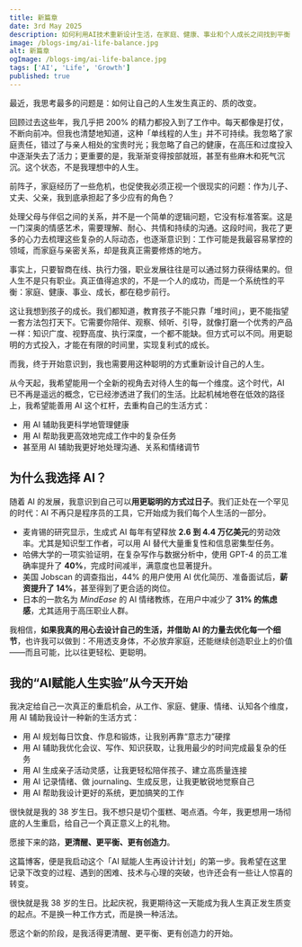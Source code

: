 ```yaml
---
title: 新篇章
date: 3rd May 2025
description: 如何利用AI技术重新设计生活，在家庭、健康、事业和个人成长之间找到平衡
image: /blogs-img/ai-life-balance.jpg
alt: 新篇章
ogImage: /blogs-img/ai-life-balance.jpg
tags: ['AI', 'Life', 'Growth']
published: true
---
```


最近，我思考最多的问题是：如何让自己的人生发生真正的、质的改变。

回顾过去这些年，我几乎把 200% 的精力都投入到了工作中。每天都像是打仗，不断向前冲。但我也清楚地知道，这种「单线程的人生」并不可持续。我忽略了家庭责任，错过了与亲人相处的宝贵时光；我忽略了自己的健康，在高压和过度投入中逐渐失去了活力；更重要的是，我渐渐变得按部就班，甚至有些麻木和死气沉沉。这个状态，不是我理想中的人生。

前阵子，家庭经历了一些危机，也促使我必须正视一个很现实的问题：作为儿子、丈夫、父亲，我到底承担起了多少应有的角色？

处理父母与伴侣之间的关系，并不是一个简单的逻辑问题，它没有标准答案。这是一门深奥的情感艺术，需要理解、耐心、共情和持续的沟通。这段时间，我花了更多的心力去梳理这些复杂的人际动态，也逐渐意识到：工作可能是我最容易掌控的领域，而家庭与亲密关系，却是我真正需要修炼的地方。

事实上，只要智商在线、执行力强，职业发展往往是可以通过努力获得结果的。但人生不是只有职业。真正值得追求的，不是一个人的成功，而是一个系统性的平衡：家庭、健康、事业、成长，都在稳步前行。

这让我想到孩子的成长。我们都知道，教育孩子不能只靠「堆时间」，更不能指望一套方法包打天下。它需要你陪伴、观察、倾听、引导，就像打磨一个优秀的产品一样：知识广度、视野高度、执行深度，一个都不能缺。但方式可以不同。用更聪明的方式投入，才能在有限的时间里，实现复利式的成长。

而我，终于开始意识到，我也需要用这种聪明的方式重新设计自己的人生。

从今天起，我希望能用一个全新的视角去对待人生的每一个维度。这个时代，AI 已不再是遥远的概念，它已经渗透进了我们的生活。比起机械地卷在低效的路径上，我希望能善用 AI 这个杠杆，去重构自己的生活方式：

- 用 AI 辅助我更科学地管理健康
- 用 AI 帮助我更高效地完成工作中的复杂任务
- 甚至用 AI 辅助我更好地处理沟通、关系和情绪调节

## 为什么我选择 AI？

随着 AI 的发展，我意识到自己可以**用更聪明的方式过日子**。我们正处在一个罕见的时代：AI 不再只是程序员的工具，它开始成为我们每个人生活的一部分。

- 麦肯锡的研究显示，生成式 AI 每年有望释放 **2.6 到 4.4 万亿美元**的劳动效率。尤其是知识型工作者，可以用 AI 替代大量重复性和信息密集型任务。
- 哈佛大学的一项实验证明，在复杂写作与数据分析中，使用 GPT-4 的员工准确率提升了 **40%**，完成时间减半，满意度也显著提升。
- 美国 Jobscan 的调查指出，44% 的用户使用 AI 优化简历、准备面试后，**薪资提升了 14%**，甚至得到了更合适的岗位。
- 日本的一款名为 _MindEase_ 的 AI 情绪教练，在用户中减少了 **31% 的焦虑感**，尤其适用于高压职业人群。

我相信，**如果我真的用心去设计自己的生活，并借助 AI 的力量去优化每一个细节**，也许我可以做到：不用透支身体，不必放弃家庭，还能继续创造职业上的价值——而且可能，比以往更轻松、更聪明。

## 我的“AI赋能人生实验”从今天开始

我决定给自己一次真正的重启机会，从工作、家庭、健康、情绪、认知各个维度，用 AI 辅助我设计一种新的生活方式：

- 用 AI 规划每日饮食、作息和锻炼，让我别再靠“意志力”硬撑
- 用 AI 辅助我优化会议、写作、知识获取，让我用最少的时间完成最复杂的任务
- 用 AI 生成亲子活动灵感，让我更轻松陪伴孩子、建立高质量连接
- 用 AI 记录情绪、做 journaling、生成反思，让我更敏锐地觉察自己
- 用 AI 帮助我设计更好的系统，更加搞笑的工作

很快就是我的 38 岁生日。我不想只是切个蛋糕、喝点酒。今年，我更想用一场彻底的人生重启，给自己一个真正意义上的礼物。

愿接下来的路，**更清醒、更平衡、更有创造力**。

这篇博客，便是我启动这个「AI 赋能人生再设计计划」的第一步。我希望在这里记录下改变的过程、遇到的困难、技术与心理的突破，也许还会有一些让人惊喜的转变。

很快就是我 38 岁的生日。比起庆祝，我更期待这一天能成为我人生真正发生质变的起点。不是换一种工作方式，而是换一种活法。

愿这个新的阶段，是我活得更清醒、更平衡、更有创造力的开始。
